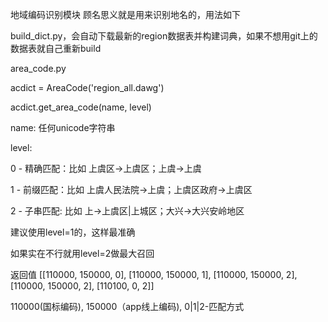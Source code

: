 地域编码识别模块
顾名思义就是用来识别地名的，用法如下

build_dict.py，会自动下载最新的region数据表并构建词典，如果不想用git上的数据表就自己重新build

area_code.py

acdict = AreaCode('region_all.dawg')

acdict.get_area_code(name, level)

name: 任何unicode字符串

level:

0 - 精确匹配：比如 上虞区->上虞区；上虞->上虞

1 - 前缀匹配：比如 上虞人民法院->上虞；上虞区政府->上虞区

2 - 子串匹配: 比如 上->上虞区|上城区；大兴->大兴安岭地区

建议使用level=1的，这样最准确

如果实在不行就用level=2做最大召回

返回值
[[110000, 150000, 0], [110000, 150000, 1], [110000, 150000, 2], [110000, 150000, 2], [110100, 0, 2]]

110000(国标编码), 150000（app线上编码), 0|1|2-匹配方式